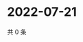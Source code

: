 # 2022-07-21

共 0 条

<!-- BEGIN WEIBO -->
<!-- 最后更新时间 Thu Jul 21 2022 22:09:46 GMT+0800 (China Standard Time) -->

<!-- END WEIBO -->
